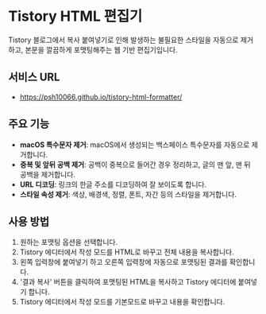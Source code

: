 # Tistory HTML 편집기

Tistory 블로그에서 복사 붙여넣기로 인해 발생하는 불필요한 스타일을 자동으로 제거하고, 본문을 깔끔하게 포맷팅해주는 웹 기반 편집기입니다.

## 서비스 URL

- https://psh10066.github.io/tistory-html-formatter/

## 주요 기능

- **macOS 특수문자 제거**: macOS에서 생성되는 백스페이스 특수문자를 자동으로 제거합니다.
- **중복 및 앞뒤 공백 제거**: 공백이 중복으로 들어간 경우 정리하고, 글의 맨 앞, 맨 뒤 공백을 제거합니다.
- **URL 디코딩**: 링크의 한글 주소를 디코딩하여 잘 보이도록 합니다.
- **스타일 속성 제거**: 색상, 배경색, 정렬, 폰트, 자간 등의 스타일을 제거합니다.

## 사용 방법

1. 원하는 포맷팅 옵션을 선택합니다.
2. Tistory 에디터에서 작성 모드를 HTML로 바꾸고 전체 내용을 복사합니다.
3. 왼쪽 입력창에 붙여넣기 하고 오른쪽 입력창에 자동으로 포맷팅된 결과를 확인합니다.
4. '결과 복사' 버튼을 클릭하여 포맷팅된 HTML을 복사하고 Tistory 에디터에 붙여넣기 합니다.
5. Tistory 에디터에서 작성 모드를 기본모드로 바꾸고 내용을 확인합니다.